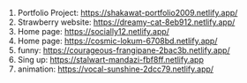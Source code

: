 1. Portfolio Project: https://shakawat-portfolio2009.netlify.app/
2.  Strawberry website: https://dreamy-cat-8eb912.netlify.app/
3.  Home page: https://socially12.netlify.app/
4.  Home page: https://cosmic-lokum-6708bd.netlify.app/
5.  funny: https://courageous-frangipane-2bac3b.netlify.app/
6.  Sing up: https://stalwart-mandazi-fbf8ff.netlify.app
7.  animation: https://vocal-sunshine-2dcc79.netlify.app/